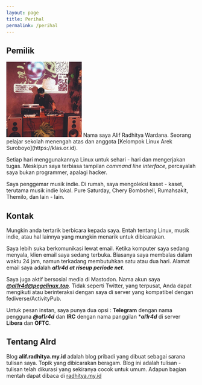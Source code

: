 ```yaml
---
layout: page
title: Perihal
permalink: /perihal
---
```

## Pemilik
<img class="kanan" style="max-width: 200px;" src="/media/author.jpg">
Nama saya Alif Radhitya Wardana. Seorang pelajar sekolah menengah atas dan anggota [Kelompok Linux Arek Suroboyo](https://klas.or.id).

Setiap hari menggunakannya Linux untuk sehari - hari dan mengerjakan tugas. Meskipun saya terbiasa tampilan *command line interface*, percayalah saya bukan programmer, apalagi hacker.

Saya penggemar musik indie. Di rumah, saya mengoleksi kaset - kaset, terutama musik indie lokal. Pure Saturday, Chery Bombshell, Rumahsakit, Themilo, dan lain - lain.
## Kontak
Mungkin anda tertarik berbicara kepada saya. Entah tentang Linux, musik indie, atau hal lainnya yang mungkin menarik untuk dibicarakan.

Saya lebih suka berkomunikasi lewat email. Ketika komputer saya sedang menyala, klien email saya sedang terbuka. Biasanya saya membalas dalam waktu 24 jam, namun terkadang membutuhkan satu atau dua hari. Alamat email saya adalah ***al1r4d at riseup periode net***. 

Saya juga aktif bersosial media di Mastodon. Nama akun saya [***@al1r4d@pegelinux.top***](https://pegelinux.top/@al1r4d). Tidak seperti Twitter, yang terpusat, Anda dapat mengikuti atau berinteraksi dengan saya di server yang kompatibel dengan fediverse/ActivityPub.

Untuk pesan instan, saya punya dua opsi : **Telegram** dengan nama pengguna ***@al1r4d*** dan **IRC** dengan nama panggilan ****al1r4d*** di server **Libera** dan **OFTC**.

## Tentang Alrd
Blog **alif.radhitya.my.id** adalah blog pribadi yang dibuat sebagai sarana tulisan saya. Topik yang dibicarakan beragam. Blog ini adalah tulisan - tulisan telah dikurasi yang sekiranya cocok untuk umum. Adapun bagian mentah dapat dibaca di [radhitya.my.id](https://radhitya.my.id)
